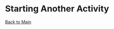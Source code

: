 # Starting Another Activity
[Back to Main](https://github.com/KCErb/hello-ruboto/blob/master/README.md)
